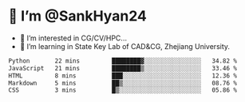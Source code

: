 # 👋 I’m @SankHyan24

- 👀 I’m interested in CG/CV/HPC...
- 🌱 I’m learning in State Key Lab of CAD&CG, Zhejiang University.

<!---
SankHyan24/SankHyan24 is a ✨ special ✨ repository because its `README.md` (this file) appears on your GitHub profile.
You can click the Preview link to take a look at your changes.
--->
<!--START_SECTION:waka-->

```txt
Python       22 mins         ████████▓░░░░░░░░░░░░░░░░   34.82 %
JavaScript   21 mins         ████████▒░░░░░░░░░░░░░░░░   33.46 %
HTML         8 mins          ███░░░░░░░░░░░░░░░░░░░░░░   12.36 %
Markdown     5 mins          ██▒░░░░░░░░░░░░░░░░░░░░░░   08.76 %
CSS          3 mins          █▒░░░░░░░░░░░░░░░░░░░░░░░   05.86 %
```

<!--END_SECTION:waka-->
